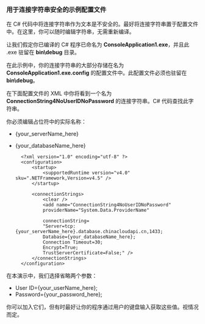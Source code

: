 <!--
includes/sql-database-include-connection-string-40-config.md

Latest Freshness check:  2015-09-04 , GeneMi.

## Connection string
-->

### 用于连接字符串安全的示例配置文件

在 C# 代码中将连接字符串作为文本是不安全的。最好将连接字符串置于配置文件中。在这里，你可以随时编辑字符串，无需重新编译。

让我们假定你已编译的 C# 程序已命名为 **ConsoleApplication1.exe**，并且此 .exe 驻留在 **bin\\debug** 目录。

在此示例中，你的连接字符串的大部分存储在名为 **ConsoleApplication1.exe.config** 的配置文件中。此配置文件必须也驻留在 **bin\\debug**。

在下面配置文件的 XML 中你将看到一个名为 **ConnectionString4NoUserIDNoPassword** 的连接字符串。C# 代码查找此字符串。

你必须编辑占位符中的实际名称：

- {your\_serverName\_here}
- {your\_databaseName\_here}

        <?xml version="1.0" encoding="utf-8" ?>
        <configuration>
            <startup> 
                <supportedRuntime version="v4.0" sku=".NETFramework,Version=v4.5" />
            </startup>

            <connectionStrings>
                <clear />
                <add name="ConnectionString4NoUserIDNoPassword"
                providerName="System.Data.ProviderName"

                connectionString=
                "Server=tcp:{your_serverName_here}.database.chinacloudapi.cn,1433;
                Database={your_databaseName_here};
                Connection Timeout=30;
                Encrypt=True;
                TrustServerCertificate=False;" />
            </connectionStrings>
        </configuration>

在本演示中，我们选择省略两个参数：

- User ID={your\_userName\_here};
- Password={your\_password\_here};

你可以加入它们，但有时最好让你的程序通过用户的键盘输入获取这些值。视情况而定。

<!--
These three includes/ files are a sequenced set, but you can pick and choose:

includes/sql-database-include-connection-string-20-portalshots.md
includes/sql-database-include-connection-string-30-compare.md
includes/sql-database-include-connection-string-40-config.md
-->

<!---HONumber=79-->